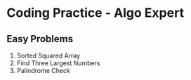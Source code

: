 # Coding Practice - Algo Expert

## Easy Problems
1. Sorted Squared Array 
2. Find Three Largest Numbers
3. Palindrome Check